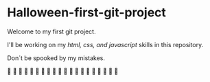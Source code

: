 # Halloween-first-git-project

Welcome to my first git project. 

I'll be working on my  *html, css, and javascript*  skills in this repository.

Don´t be spooked by my mistakes.

🎃 🎃 🎃 🎃 🎃 🎃 🎃 🎃 🎃 🎃 🎃 🎃 🎃 🎃 🎃 🎃 🎃 🎃 🎃 🎃
